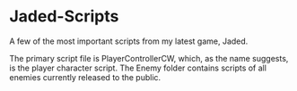# Jaded-Scripts
A few of the most important scripts from my latest game, Jaded.

The primary script file is PlayerControllerCW, which, as the name suggests, is the player character script.
The Enemy folder contains scripts of all enemies currently released to the public.
